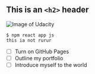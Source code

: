 ## This is an `<h2>` header

![Image of Udacity](https://www.udacity.com/blog/wp-content/uploads/2019/03/480-white.png)

```
$ npm react app js
this ia not rurur
```

- [ ] Turn on GitHub Pages
- [ ] Outline my portfolio
- [ ] Introduce myself to the world
